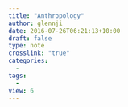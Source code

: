 ```yaml
---
title: "Anthropology"
author: glennji
date: 2016-07-26T06:21:13+10:00
draft: false
type: note
crosslink: "true"
categories:
  - 
tags:
  - 
view: 6
---
```

 
